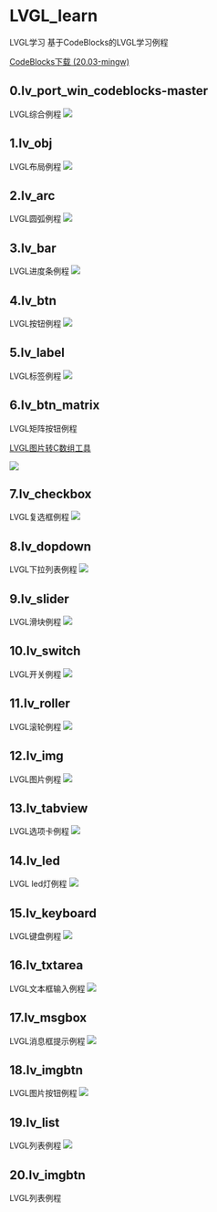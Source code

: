 # LVGL_learn
LVGL学习
基于CodeBlocks的LVGL学习例程

[CodeBlocks下载 (20.03-mingw)](https://www.codeblocks.org/downloads/)

## 0.lv_port_win_codeblocks-master
LVGL综合例程
![](doc/0.png)  
## 1.lv_obj
LVGL布局例程
![](doc/1.png)  

## 2.lv_arc
LVGL圆弧例程
![](doc/2.png)  

## 3.lv_bar
LVGL进度条例程
![](doc/3.png)  

## 4.lv_btn
LVGL按钮例程
![](doc/4.png)  

## 5.lv_label
LVGL标签例程
![](doc/5.png)  

## 6.lv_btn_matrix
LVGL矩阵按钮例程

[LVGL图片转C数组工具](https://lvgl.io/tools/imageconverter)

![](doc/6.png)  

## 7.lv_checkbox
LVGL复选框例程
![](doc/7.png)  

## 8.lv_dopdown
LVGL下拉列表例程
![](doc/8.png)  

## 9.lv_slider
LVGL滑块例程
![](doc/9.png)  

## 10.lv_switch
LVGL开关例程
![](doc/10.png)  

## 11.lv_roller
LVGL滚轮例程
![](doc/11.png)  

## 12.lv_img
LVGL图片例程
![](doc/12.png) 

## 13.lv_tabview
LVGL选项卡例程
![](doc/13.png) 

## 14.lv_led
LVGL led灯例程
![](doc/14.png) 

## 15.lv_keyboard
LVGL键盘例程
![](doc/15.png) 

## 16.lv_txtarea
LVGL文本框输入例程
![](doc/16.png) 

## 17.lv_msgbox
LVGL消息框提示例程
![](doc/17.png) 

## 18.lv_imgbtn
LVGL图片按钮例程
![](doc/18.png) 

## 19.lv_list
LVGL列表例程
![](doc/19.png) 

## 20.lv_imgbtn
LVGL列表例程